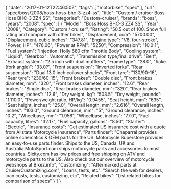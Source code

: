 {
    "date": "2017-01-12T22:46:50Z",
    "tags": [
        "motorbike",
        "spec"
    ],
    "url": "spec\/boss\/2008\/boss-hoss-bhc-3-zz4-ss",
    "title": "Custom \/ cruiser Boss Hoss BHC-3 ZZ4 SS",
    "categories": "Custom-cruiser",
    "brands": "boss",
    "years": "2008",
    "spec": [
        {
            "Model": "Boss Hoss BHC-3 ZZ4 SS",
            "Year": "2008",
            "Category": "Custom \/ cruiser",
            "Rating": "50.5 out of 100. Show full rating and compare with other bikes",
            "Displacement, ccm": "5700.00",
            "Displacement, cubic inches": "347.81",
            "Engine type": "V8, four-stroke",
            "Power, HP": "476.06",
            "Power at RPM": "5250",
            "Compression": "10.0:1",
            "Fuel system": "Injection. Holly 680 cfm Throttle Body",
            "Cooling system": "Liquid",
            "Gearbox": "Automatic",
            "Transmission type,final drive": "Belt",
            "Exhaust system": "2.5 inch with dual mufflers",
            "Frame type": "28.0",
            "Rake (fork angle)": "33.0?",
            "Front suspension": "Inverted forks",
            "Rear suspension": "Dual 13.0 inch coilover shocks",
            "Front tyre": "130\/90-16",
            "Rear tyre": "230\/60-15",
            "Front brakes": "Double disc",
            "Front brakes diameter, mm": "320",
            "Front brakes diameter, inches": "12.6",
            "Rear brakes": "Single disc",
            "Rear brakes diameter, mm": "320",
            "Rear brakes diameter, inches": "12.6",
            "Dry weight, kg": "503.5",
            "Dry weight, pounds": "1,110.0",
            "Power\/weight ratio, HP\/kg": "0.9455",
            "Seat height, mm": "635",
            "Seat height, inches": "25.0",
            "Overall length, mm": "2.616",
            "Overall length, inches": "103.0",
            "Ground clearance, mm": "5",
            "Ground clearance, inches": "0.2",
            "Wheelbase, mm": "1.956",
            "Wheelbase, inches": "77.0",
            "Fuel capacity, litres": "32.17",
            "Fuel capacity, gallons": "8.50",
            "Starter": "Electric",
            "Insurance costs": "Get estimated US insurance cost with a quote from Allstate Motorcycle Insurance",
            "Parts finder": "Chaparral provides online schematics & OEM parts for the US.   Motorcycle Superstore provides an easy-to-use parts finder. Ships to the US, Canada, UK and Australia.MotoSport.com ships motorcycle parts and accessories to most countries.    Sixity.com has low prices and free shipping on ATV and motorcycle parts to the US. Also check out our overview of motorcycle webshops at Bikez.info",
            "Customizing": "Aftermarked parts at CruiserCustomizing.com",
            "Loans, tests, etc": "Search the web for dealers, loan costs, tests, customizing, etc",
            "Related bikes": "List related bikes for comparison of specs"
        }
    ]
}
